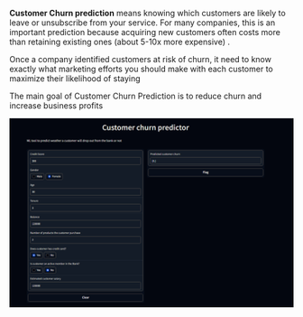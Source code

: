 **Customer Churn prediction** means knowing which customers are likely to leave or unsubscribe from your service. For many companies, this is an important prediction because acquiring new customers often costs more than retaining existing ones (about 5-10x more expensive) . 

Once a company identified customers at risk of churn, it need to know exactly what marketing efforts you should make with each customer to maximize their likelihood of staying

The main goal of Customer Churn Prediction is to reduce churn and increase business profits


![alt text](https://github.com/Aya-Jafar/Customer-churn-prediction/blob/main/WM-Screenshots-20230203091440.png)
